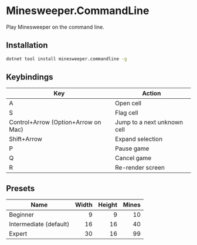 # Minesweeper.CommandLine

Play Minesweeper on the command line.

## Installation

```bash
dotnet tool install minesweeper.commandline -g
```

## Keybindings

| Key | Action |
| --- | --- |
| A | Open cell |
| S | Flag cell |
| Control+Arrow (Option+Arrow on Mac) | Jump to a next unknown cell |
| Shift+Arrow | Expand selection |
| P | Pause game |
| Q | Cancel game |
| R | Re-render screen |

## Presets

| Name | Width | Height | Mines |
| --- | ---:| ---:| ---:|
| Beginner | 9 | 9 | 10 |
| Intermediate (default) | 16 | 16 | 40 |
| Expert | 30 | 16 | 99 |
